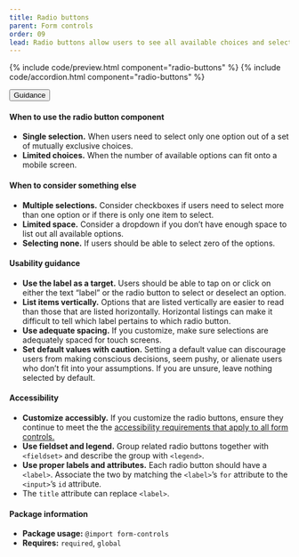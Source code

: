 ```yaml
---
title: Radio buttons
parent: Form controls
order: 09
lead: Radio buttons allow users to see all available choices and select exactly one.
---
```


{% include code/preview.html component="radio-buttons" %}
{% include code/accordion.html component="radio-buttons" %}

<div class="usa-accordion usa-accordion--bordered site-accordion-docs">
  <button class="usa-button-unstyled usa-accordion__button"
      aria-expanded="true" aria-controls="radio-docs">
    Guidance
  </button>
  <div id="radio-docs" aria-hidden="false" class="usa-accordion__content site-component-usage">
    <h4>When to use the radio button component</h4>
    <ul class="usa-content-list">
      <li>
        <strong>Single selection.</strong> When users need to select only one
        option out of a set of mutually exclusive choices.
      </li>
      <li>
        <strong>Limited choices.</strong> When the number of available options
        can fit onto a mobile screen.
      </li>
    </ul>
    <h4>When to consider something else</h4>
    <ul class="usa-content-list">
      <li>
        <strong>Multiple selections.</strong> Consider checkboxes if users need
        to select more than one option or if there is only one item to select.
      </li>
      <li>
        <strong>Limited space.</strong> Consider a dropdown if you don’t have
        enough space to list out all available options.
      </li>
      <li>
        <strong>Selecting none.</strong> If users should be able to select zero
         of the options.
      </li>
    </ul>
    <h4>Usability guidance</h4>
    <ul class="usa-content-list">
      <li>
        <strong>Use the label as a target.</strong> Users should be able to tap
         on or click on either the text “label” or the radio button to select
         or deselect an option.
      </li>
      <li>
        <strong>List items vertically.</strong> Options that are listed vertically
         are easier to read than those that are listed horizontally.
         Horizontal listings can make it difficult to tell which label pertains
         to which radio button.
      </li>
      <li>
        <strong>Use adequate spacing.</strong> If you customize, make sure
         selections are adequately spaced for touch screens.
      </li>
      <li>
        <strong>Set default values with caution.</strong> Setting a default
         value can discourage users from making conscious decisions, seem pushy,
         or alienate users who don’t fit into your assumptions.
         If you are unsure, leave nothing selected by default.
      </li>
    </ul>
    <h4 class="usa-heading">Accessibility</h4>
    <ul class="usa-content-list">
      <li>
        <strong>Customize accessibly.</strong> If you customize the radio
        buttons, ensure they continue to meet the the <a href="{{ site.baseurl }}/form-controls/"> accessibility requirements that apply to all form controls.</a>
      </li>
      <li>
        <strong>Use fieldset and legend.</strong> Group related radio buttons
        together with <code>&lt;fieldset></code> and describe the group
        with <code>&lt;legend&gt;</code>.
      </li>
      <li>
        <strong>Use proper labels and attributes.</strong> Each radio button
        should have a <code>&lt;label&gt;</code>. Associate the two by matching
        the <code>&lt;label&gt;</code>’s <code>for</code> attribute to the
        <code>&lt;input&gt;</code>’s <code>id</code> attribute.
      </li>
      <li>
        The <code>title</code> attribute can replace <code>&lt;label&gt;</code>.
      </li>
    </ul>
    <h4 class="usa-heading">Package information</h4>
    <ul class="usa-content-list">
      <li>
        <strong>Package usage:</strong> <code>@import form-controls</code>
      </li>
      <li>
        <strong>Requires:</strong> <code>required</code>, <code>global</code>
      </li>
    </ul>
  </div>
</div>
